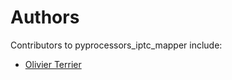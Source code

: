 # Authors

Contributors to pyprocessors_iptc_mapper include:

+ [Olivier Terrier](mailto:olivier.terrier@kairntech.com)
